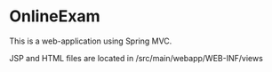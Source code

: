 # OnlineExam

This is a web-application using Spring MVC. 


JSP and HTML files are located in /src/main/webapp/WEB-INF/views 

